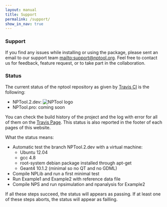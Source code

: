 ```yaml
---
layout: manual 
title: Support 
permalink: /support/
show_in_nav: true
---
```


<h3> Support </h3>

If you find any issues while installing or using the package, please sent an 
email to our support team <mailto:support@nptool.org>. Feel free to contact 
us for feedback, feature request, or to take part in the collaboration.
 

<h3> Status </h3>

The current status of the nptool repository as given by [Travis CI][travis] 
is the following:

* NPTool.2.dev: ![NPTool logo](https://travis-ci.org/adrien-matta/nptool.svg?branch=NPTool.2.dev)
* NPTool.pro: coming soon

You can check the build history of the project and the log with error for all 
of them on the [Travis Page][build-log]. This status is also reported in the 
footer of each pages of this website.

What the status means:

* Automatic test the branch NPTool.2.dev with a virtual machine:
  * Ubuntu 12.04  
  * gcc 4.8
  * root-system debian package installed through apt-get
  * Geant4 10.1.2 (minimal so no QT and no GDML)
* Compile NPLib and run a first minimal test
* Run Example1 and Example2 with reference data file
* Compile NPS and run npsimulation and npanalysis for Example2

If all these steps succeed, the status will appears as passing. If at least one
of these steps aborts, the status will appear as failling.


[build-log]: https://travis-ci.org/adrien-matta/nptool/builds
[travis]: https://travis-ci.org/
